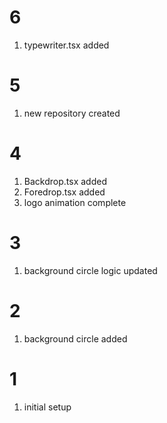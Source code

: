 # 6

1. typewriter.tsx added

# 5

1. new repository created

# 4

1. Backdrop.tsx added
2. Foredrop.tsx added
3. logo animation complete

# 3

1. background circle logic updated

# 2

1. background circle added

# 1

1. initial setup
